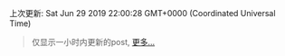 
  
 上次更新: Sat Jun 29 2019 22:00:28 GMT+0000 (Coordinated Universal Time) 

 > 仅显示一小时内更新的post, [更多...](screenshots/)
  